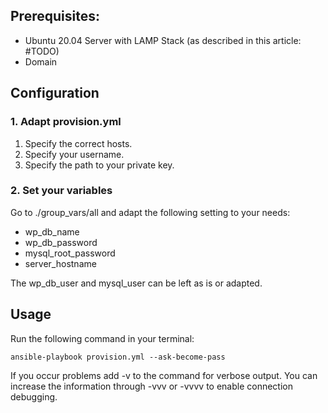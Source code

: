 ## Prerequisites:
- Ubuntu 20.04 Server with LAMP Stack (as described in this article: #TODO)
- Domain

## Configuration
### 1. Adapt provision.yml
1. Specify the correct hosts.
2. Specify your username.
3. Specify the path to your private key.

### 2. Set your variables
Go to ./group_vars/all and adapt the following setting to your needs:
- wp_db_name
- wp_db_password
- mysql_root_password
- server_hostname

The wp_db_user and mysql_user can be left as is or adapted.

## Usage
Run the following command in your terminal:

```shell
ansible-playbook provision.yml --ask-become-pass
```

If you occur problems add -v to the command for verbose output. You can increase the information through -vvv or -vvvv to enable connection debugging.
